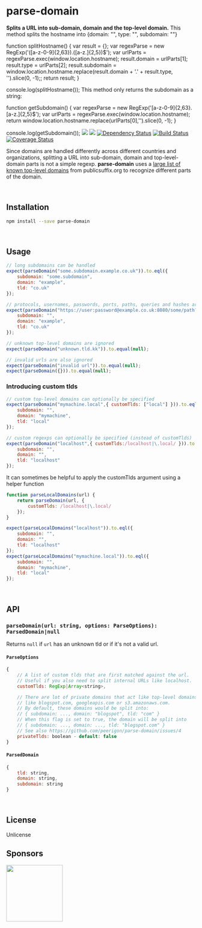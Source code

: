 parse-domain
============
**Splits a URL into sub-domain, domain and the top-level domain.**
This method splits the hostname into {domain: "", type: "", subdomain: ""}

function splitHostname() {
        var result = {};
        var regexParse = new RegExp('([a-z\-0-9]{2,63})\.([a-z\.]{2,5})$');
        var urlParts = regexParse.exec(window.location.hostname);
        result.domain = urlParts[1];
        result.type = urlParts[2];
        result.subdomain = window.location.hostname.replace(result.domain + '.' + result.type, '').slice(0, -1);;
        return result;
}

console.log(splitHostname());
This method only returns the subdomain as a string:

function getSubdomain() {
        var regexParse = new RegExp('[a-z\-0-9]{2,63}\.[a-z\.]{2,5}$');
        var urlParts = regexParse.exec(window.location.hostname);
        return window.location.hostname.replace(urlParts[0],'').slice(0, -1);
}

console.log(getSubdomain());
[![](https://img.shields.io/npm/v/parse-domain.svg)](https://www.npmjs.com/package/parse-domain)
[![](https://img.shields.io/npm/dm/parse-domain.svg)](https://www.npmjs.com/package/parse-domain)
[![Dependency Status](https://david-dm.org/peerigon/parse-domain.svg)](https://david-dm.org/peerigon/parse-domain)
[![Build Status](https://travis-ci.org/peerigon/parse-domain.svg?branch=master)](https://travis-ci.org/peerigon/parse-domain)
[![Coverage Status](https://img.shields.io/coveralls/peerigon/parse-domain.svg)](https://coveralls.io/r/peerigon/parse-domain?branch=master)

Since domains are handled differently across different countries and organizations, splitting a URL into sub-domain, domain and top-level-domain parts is not a simple regexp. **parse-domain** uses a [large list of known top-level domains](https://publicsuffix.org/list/public_suffix_list.dat) from publicsuffix.org to recognize different parts of the domain.

<br />

Installation
------------------------------------------------------------------------

```sh
npm install --save parse-domain
```

<br />

Usage
------------------------------------------------------------------------

```javascript
// long subdomains can be handled
expect(parseDomain("some.subdomain.example.co.uk")).to.eql({
    subdomain: "some.subdomain",
    domain: "example",
    tld: "co.uk"
});

// protocols, usernames, passwords, ports, paths, queries and hashes are disregarded
expect(parseDomain("https://user:password@example.co.uk:8080/some/path?and&query#hash")).to.eql({
    subdomain: "",
    domain: "example",
    tld: "co.uk"
});

// unknown top-level domains are ignored
expect(parseDomain("unknown.tld.kk")).to.equal(null);

// invalid urls are also ignored
expect(parseDomain("invalid url")).to.equal(null);
expect(parseDomain({})).to.equal(null);
```

### Introducing custom tlds

```javascript
// custom top-level domains can optionally be specified
expect(parseDomain("mymachine.local",{ customTlds: ["local"] })).to.eql({
    subdomain: "",
    domain: "mymachine",
    tld: "local"
});

// custom regexps can optionally be specified (instead of customTlds)
expect(parseDomain("localhost",{ customTlds:/localhost|\.local/ })).to.eql({
    subdomain: "",
    domain: "",
    tld: "localhost"
});
```

It can sometimes be helpful to apply the customTlds argument using a helper function

```javascript
function parseLocalDomains(url) {
    return parseDomain(url, {
        customTlds: /localhost|\.local/
    });
}

expect(parseLocalDomains("localhost")).to.eql({
    subdomain: "",
    domain: "",
    tld: "localhost"
});
expect(parseLocalDomains("mymachine.local")).to.eql({
    subdomain: "",
    domain: "mymachine",
    tld: "local"
});
```

<br />

API
------------------------------------------------------------------------

### `parseDomain(url: string, options: ParseOptions): ParsedDomain|null`

Returns `null` if `url` has an unknown tld or if it's not a valid url.

#### `ParseOptions`

```javascript
{
    // A list of custom tlds that are first matched against the url.
    // Useful if you also need to split internal URLs like localhost.
    customTlds: RegExp|Array<string>,

    // There are lot of private domains that act like top-level domains,
    // like blogspot.com, googleapis.com or s3.amazonaws.com.
    // By default, these domains would be split into:
    // { subdomain: ..., domain: "blogspot", tld: "com" }
    // When this flag is set to true, the domain will be split into
    // { subdomain: ..., domain: ..., tld: "blogspot.com" }
    // See also https://github.com/peerigon/parse-domain/issues/4
    privateTlds: boolean - default: false
}
```

#### `ParsedDomain`

```javascript
{
    tld: string,
    domain: string,
    subdomain: string
}
```

<br />

License
------------------------------------------------------------------------

Unlicense

## Sponsors

[<img src="https://assets.peerigon.com/peerigon/logo/peerigon-logo-flat-spinat.png" width="150" />](https://peerigon.com)
